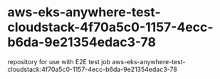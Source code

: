 # aws-eks-anywhere-test-cloudstack-4f70a5c0-1157-4ecc-b6da-9e21354edac3-78
repository for use with E2E test job aws-eks-anywhere-test-cloudstack:4f70a5c0-1157-4ecc-b6da-9e21354edac3-78
